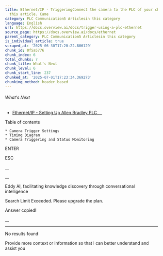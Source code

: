 ```yaml
---
title: Ethernet/IP - TriggeringConnect the camera to the PLC of your choice by following
  this article. Came
category: PLC Communication5 Articlesin this category
language: English
url: https://docs.overview.ai/docs/trigger-using-a-plc-ethernet
source_page: https://docs.overview.ai/docs/ethernet
parent_category: PLC Communication5 Articlesin this category
is_individual_article: true
scraped_at: '2025-06-30T17:20:22.806129'
chunk_id: 0f5a5776
chunk_index: 6
total_chunks: 7
chunk_title: What's Next
chunk_level: 6
chunk_start_line: 237
chunked_at: '2025-07-01T17:23:34.369273'
chunking_method: header_based
---
```


###### What's Next

  * [ Ethernet/IP - Setting Up Allen Bradley PLC ](/docs/ethernetip-setting-up-rockwell-software) __



Table of contents

    * Camera Trigger Settings 
    * Timing Diagram 
    * Camera Triggering and Status Monitoring 



ENTER

ESC

 __

__

Eddy AI, facilitating knowledge discovery through conversational intelligence

Search Limit Exceeded. Please upgrade the plan.

Answer copied\!

__

__ __

No results found

Provide more context or information so that I can better understand and assist you
